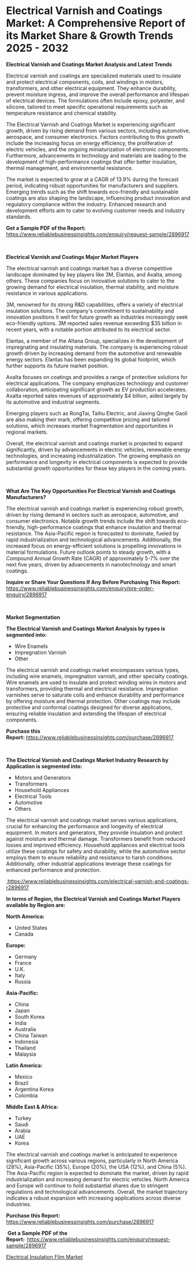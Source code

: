 <p><h1>Electrical Varnish and Coatings Market: A Comprehensive Report of its Market Share & Growth Trends 2025 - 2032</h1></p><p><strong>Electrical Varnish and Coatings Market Analysis and Latest Trends</strong></p>
<p><p>Electrical varnish and coatings are specialized materials used to insulate and protect electrical components, coils, and windings in motors, transformers, and other electrical equipment. They enhance durability, prevent moisture ingress, and improve the overall performance and lifespan of electrical devices. The formulations often include epoxy, polyester, and silicone, tailored to meet specific operational requirements such as temperature resistance and chemical stability.</p><p>The Electrical Varnish and Coatings Market is experiencing significant growth, driven by rising demand from various sectors, including automotive, aerospace, and consumer electronics. Factors contributing to this growth include the increasing focus on energy efficiency, the proliferation of electric vehicles, and the ongoing miniaturization of electronic components. Furthermore, advancements in technology and materials are leading to the development of high-performance coatings that offer better insulation, thermal management, and environmental resistance. </p><p>The market is expected to grow at a CAGR of 13.9% during the forecast period, indicating robust opportunities for manufacturers and suppliers. Emerging trends such as the shift towards eco-friendly and sustainable coatings are also shaping the landscape, influencing product innovation and regulatory compliance within the industry. Enhanced research and development efforts aim to cater to evolving customer needs and industry standards.</p></p>
<p><strong>Get a Sample PDF of the Report:&nbsp;</strong> <a href="https://www.reliablebusinessinsights.com/enquiry/request-sample/2896917?utm_campaign=2268&utm_medium=2&utm_source=Github&utm_content=ia&utm_term=15032025&utm_id=electrical-varnish-and-coatings">https://www.reliablebusinessinsights.com/enquiry/request-sample/2896917</a></p>
<p>&nbsp;</p>
<p><strong>Electrical Varnish and Coatings Major Market Players</strong></p>
<p><p>The electrical varnish and coatings market has a diverse competitive landscape dominated by key players like 3M, Elantas, and Axalta, among others. These companies focus on innovative solutions to cater to the growing demand for electrical insulation, thermal stability, and moisture resistance in various applications.</p><p>3M, renowned for its strong R&D capabilities, offers a variety of electrical insulation solutions. The company's commitment to sustainability and innovation positions it well for future growth as industries increasingly seek eco-friendly options. 3M reported sales revenue exceeding $35 billion in recent years, with a notable portion attributed to its electrical sector.</p><p>Elantas, a member of the Altana Group, specializes in the development of impregnating and insulating materials. The company is experiencing robust growth driven by increasing demand from the automotive and renewable energy sectors. Elantas has been expanding its global footprint, which further supports its future market position. </p><p>Axalta focuses on coatings and provides a range of protective solutions for electrical applications. The company emphasizes technology and customer collaboration, anticipating significant growth as EV production accelerates. Axalta reported sales revenues of approximately $4 billion, aided largely by its automotive and industrial segments.</p><p>Emerging players such as RongTai, Taihu Electric, and Jiaxing Qinghe Gaoli are also making their mark, offering competitive pricing and tailored solutions, which increases market fragmentation and opportunities in regional markets.</p><p>Overall, the electrical varnish and coatings market is projected to expand significantly, driven by advancements in electric vehicles, renewable energy technologies, and increasing industrialization. The growing emphasis on performance and longevity in electrical components is expected to provide substantial growth opportunities for these key players in the coming years.</p></p>
<p>&nbsp;</p>
<p><strong>What Are The Key Opportunities For Electrical Varnish and Coatings Manufacturers?</strong></p>
<p><p>The electrical varnish and coatings market is experiencing robust growth, driven by rising demand in sectors such as aerospace, automotive, and consumer electronics. Notable growth trends include the shift towards eco-friendly, high-performance coatings that enhance insulation and thermal resistance. The Asia-Pacific region is forecasted to dominate, fueled by rapid industrialization and technological advancements. Additionally, the increased focus on energy-efficient solutions is propelling innovations in material formulations. Future outlook points to steady growth, with a Compound Annual Growth Rate (CAGR) of approximately 5-7% over the next five years, driven by advancements in nanotechnology and smart coatings.</p></p>
<p><strong>Inquire or Share Your Questions If Any Before Purchasing This Report:</strong> <a href="https://www.reliablebusinessinsights.com/enquiry/pre-order-enquiry/2896917?utm_campaign=2268&utm_medium=2&utm_source=Github&utm_content=ia&utm_term=15032025&utm_id=electrical-varnish-and-coatings">https://www.reliablebusinessinsights.com/enquiry/pre-order-enquiry/2896917</a></p>
<p>&nbsp;</p>
<p><strong>Market Segmentation</strong></p>
<p><strong>The Electrical Varnish and Coatings Market Analysis by types is segmented into:</strong></p>
<p><ul><li>Wire Enamels</li><li>Impregnation Varnish</li><li>Other</li></ul></p>
<p><p>The electrical varnish and coatings market encompasses various types, including wire enamels, impregnation varnish, and other specialty coatings. Wire enamels are used to insulate and protect winding wires in motors and transformers, providing thermal and electrical resistance. Impregnation varnishes serve to saturate coils and enhance durability and performance by offering moisture and thermal protection. Other coatings may include protective and conformal coatings designed for diverse applications, ensuring reliable insulation and extending the lifespan of electrical components.</p></p>
<p><strong>Purchase this Report:&nbsp;</strong><a href="https://www.reliablebusinessinsights.com/purchase/2896917?utm_campaign=2268&utm_medium=2&utm_source=Github&utm_content=ia&utm_term=15032025&utm_id=electrical-varnish-and-coatings">https://www.reliablebusinessinsights.com/purchase/2896917</a></p>
<p>&nbsp;</p>
<p><strong>The Electrical Varnish and Coatings Market Industry Research by Application is segmented into:</strong></p>
<p><ul><li>Motors and Generators</li><li>Transformers</li><li>Household Appliances</li><li>Electrical Tools</li><li>Automotive</li><li>Others</li></ul></p>
<p><p>The electrical varnish and coatings market serves various applications, crucial for enhancing the performance and longevity of electrical equipment. In motors and generators, they provide insulation and protect against moisture and thermal damage. Transformers benefit from reduced losses and improved efficiency. Household appliances and electrical tools utilize these coatings for safety and durability, while the automotive sector employs them to ensure reliability and resistance to harsh conditions. Additionally, other industrial applications leverage these coatings for enhanced performance and protection.</p></p>
<p><a href="https://www.reliablebusinessinsights.com/electrical-varnish-and-coatings-r2896917?utm_campaign=2268&utm_medium=2&utm_source=Github&utm_content=ia&utm_term=15032025&utm_id=electrical-varnish-and-coatings">&nbsp;https://www.reliablebusinessinsights.com/electrical-varnish-and-coatings-r2896917</a></p>
<p><strong>In terms of Region, the Electrical Varnish and Coatings Market Players available by Region are:</strong></p>
<p>
    <p> <strong> North America: </strong>
        <ul>
            <li>United States</li>
            <li>Canada</li>
        </ul>
        </p> 
    <p> <strong> Europe: </strong>
        <ul>
            <li>Germany</li>
            <li>France</li>
            <li>U.K.</li>
            <li>Italy</li>
            <li>Russia</li>
        </ul>
        </p> 
    <p> <strong> Asia-Pacific: </strong>
        <ul>
            <li>China</li>
            <li>Japan</li>
            <li>South Korea</li>
            <li>India</li>
            <li>Australia</li>
            <li>China Taiwan</li>
            <li>Indonesia</li>
            <li>Thailand</li>
            <li>Malaysia</li>
        </ul>
        </p> 
    <p> <strong> Latin America: </strong>
        <ul>
            <li>Mexico</li>
            <li>Brazil</li>
            <li>Argentina Korea</li>
            <li>Colombia</li>
        </ul>
        </p> 
    <p> <strong> Middle East & Africa: </strong>
        <ul>
            <li>Turkey</li>
            <li>Saudi</li>
            <li>Arabia</li>
            <li>UAE</li>
            <li>Korea</li>
        </ul>
    </p>
    </p>
<p><p>The electrical varnish and coatings market is anticipated to experience significant growth across various regions, particularly in North America (28%), Asia-Pacific (35%), Europe (20%), the USA (12%), and China (5%). The Asia-Pacific region is expected to dominate the market, driven by rapid industrialization and increasing demand for electric vehicles. North America and Europe will continue to hold substantial shares due to stringent regulations and technological advancements. Overall, the market trajectory indicates a robust expansion with increasing applications across diverse industries.</p></p>
<p><strong>Purchase this Report: </strong><a href="https://www.reliablebusinessinsights.com/purchase/2896917?utm_campaign=2268&utm_medium=2&utm_source=Github&utm_content=ia&utm_term=15032025&utm_id=electrical-varnish-and-coatings">https://www.reliablebusinessinsights.com/purchase/2896917</a></p>
<p>&nbsp;<strong>Get a Sample PDF of the Report:&nbsp;&nbsp;</strong><a href="https://www.reliablebusinessinsights.com/enquiry/request-sample/2896917?utm_campaign=2268&utm_medium=2&utm_source=Github&utm_content=ia&utm_term=15032025&utm_id=electrical-varnish-and-coatings">https://www.reliablebusinessinsights.com/enquiry/request-sample/2896917</a></p>
<p><strong></strong></p>
<p><p><a href="https://github.com/rileymgdorcas/Market-Research-Report-List-1/blob/main/electrical-insulation-film-market.md?utm_campaign=2268&utm_medium=2&utm_source=Github&utm_content=ia&utm_term=15032025&utm_id=electrical-varnish-and-coatings">Electrical Insulation Film Market</a></p></p>